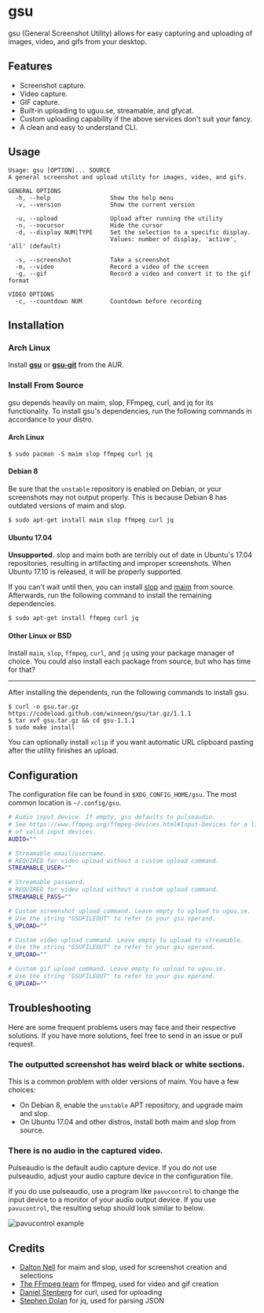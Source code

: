 # gsu

gsu (General Screenshot Utility) allows for easy capturing and uploading of images, video, and gifs from your desktop.

## Features

* Screenshot capture.
* Video capture.
* GIF capture.
* Built-in uploading to uguu.se, streamable, and gfycat.
* Custom uploading capability if the above services don't suit your fancy.
* A clean and easy to understand CLI.

## Usage

```
Usage: gsu [OPTION]... SOURCE
A general screenshot and upload utility for images, video, and gifs.

GENERAL OPTIONS
  -h, --help                 Show the help menu
  -v, --version              Show the current version

  -u, --upload               Upload after running the utility
  -n, --nocursor             Hide the cursor
  -d, --display NUM|TYPE     Set the selection to a specific display.
                             Values: number of display, 'active', 'all' (default)

  -s, --screenshot           Take a screenshot
  -m, --video                Record a video of the screen
  -g, --gif                  Record a video and convert it to the gif format

VIDEO OPTIONS
  -c, --countdown NUM        Countdown before recording
```

## Installation

### Arch Linux

Install **[gsu]** or **[gsu-git]** from the AUR.

[gsu]: https://aur.archlinux.org/packages/gsu/
[gsu-git]: https://aur.archlinux.org/packages/gsu-git/

### Install From Source

gsu depends heavily on maim, slop, FFmpeg, curl, and jq for its functionality. To install gsu's dependencies, run the following commands in accordance to your distro.

#### Arch Linux

```
$ sudo pacman -S maim slop ffmpeg curl jq
```

#### Debian 8

Be sure that the `unstable` repository is enabled on Debian, or your screenshots may not output properly. This is because Debian 8 has outdated versions of maim and slop.

```
$ sudo apt-get install maim slop ffmpeg curl jq
```

#### Ubuntu 17.04

**Unsupported.** slop and maim both are terribly out of date in Ubuntu's 17.04 repositories, resulting in artifacting and improper screenshots. When Ubuntu 17.10 is released, it will be properly supported.

If you can't wait until then, you can install [slop] and [maim] from source. Afterwards, run the following command to install the remaining dependencies.

```
$ sudo apt-get install ffmpeg curl jq
```

[slop]: https://github.com/naelstrof/slop#install-using-cmake-requires-cmake
[maim]: https://github.com/naelstrof/maim#install-using-your-package-manager-preferred

#### Other Linux or BSD

Install `maim`, `slop`, `ffmpeg`, `curl`, and `jq` using your package manager of choice. You could also install each package from source, but who has time for that?

---

After installing the dependents, run the following commands to install gsu.

```
$ curl -o gsu.tar.gz https://codeload.github.com/winneon/gsu/tar.gz/1.1.1
$ tar xvf gsu.tar.gz && cd gsu-1.1.1
$ sudo make install
```

You can optionally install `xclip` if you want automatic URL clipboard pasting after the utility finishes an upload.

## Configuration

The configuration file can be found in `$XDG_CONFIG_HOME/gsu`. The most common location is `~/.config/gsu`.

```bash
# Audio input device. If empty, gsu defaults to pulseaudio.
# See https://www.ffmpeg.org/ffmpeg-devices.html#Input-Devices for a list
# of valid input devices.
AUDIO=""

# Streamable email/username.
# REQUIRED for video upload without a custom upload command.
STREAMABLE_USER=""

# Streamable password.
# REQUIRED for video upload without a custom upload command.
STREAMABLE_PASS=""

# Custom screenshot upload command. Leave empty to upload to uguu.se.
# Use the string "GSUFILEOUT" to refer to your gsu operand.
S_UPLOAD=""

# Custom video upload command. Leave empty to upload to streamable.
# Use the string "GSUFILEOUT" to refer to your gsu operand.
V_UPLOAD=""

# Custom gif upload command. Leave empty to upload to uguu.se.
# Use the string "GSUFILEOUT" to refer to your gsu operand.
G_UPLOAD=""
```

## Troubleshooting

Here are some frequent problems users may face and their respective solutions. If you have more solutions, feel free to send in an issue or pull request.

### The outputted screenshot has weird black or white sections.

This is a common problem with older versions of maim. You have a few choices:

* On Debian 8, enable the `unstable` APT repository, and upgrade maim and slop.
* On Ubuntu 17.04 and other distros, install both maim and slop from source.

### There is no audio in the captured video.

Pulseaudio is the default audio capture device. If you do not use pulseaudio, adjust your audio capture device in the configuration file.

If you do use pulseaudio, use a program like `pavucontrol` to change the input device to a monitor of your audio output device. If you use `pavucontrol`, the resulting setup should look similar to below.

![pavucontrol example](http://i.imgur.com/qbN5741.png)

## Credits

* [Dalton Nell](https://github.com/naelstrof) for maim and slop, used for screenshot creation and selections
* [The FFmpeg team](https://ffmpeg.org/) for ffmpeg, used for video and gif creation
* [Daniel Stenberg](https://github.com/bagder) for curl, used for uploading
* [Stephen Dolan](https://github.com/stedolan) for jq, used for parsing JSON
